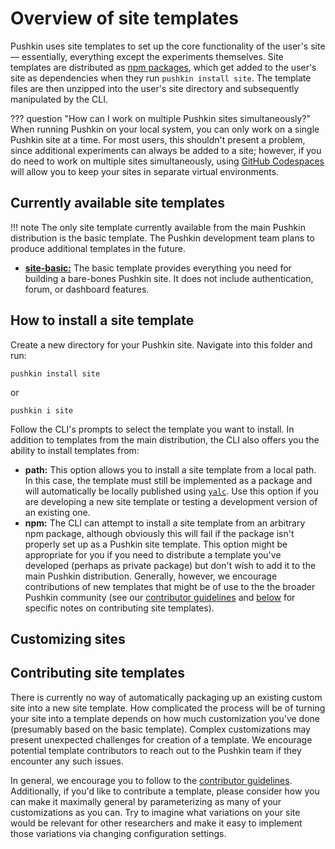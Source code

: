 # Overview of site templates

Pushkin uses site templates to set up the core functionality of the user's site &mdash; essentially, everything except the experiments themselves. Site templates are distributed as [npm packages](https://www.npmjs.com/org/pushkin-templates), which get added to the user's site as dependencies when they run `pushkin install site`. The template files are then unzipped into the user's site directory and subsequently manipulated by the CLI.

??? question "How can I work on multiple Pushkin sites simultaneously?"
    When running Pushkin on your local system, you can only work on a single Pushkin site at a time. For most users, this shouldn't present a problem, since additional experiments can always be added to a site; however, if you do need to work on multiple sites simultaneously, using [GitHub Codespaces](../getting-started/installation.md#github-codespaces) will allow you to keep your sites in separate virtual environments.

## Currently available site templates

!!! note 
    The only site template currently available from the main Pushkin distribution is the basic template. The Pushkin development team plans to produce additional templates in the future.

 - [**site-basic:**](site-basic.md) The basic template provides everything you need for building a bare-bones Pushkin site. It does not include authentication, forum, or dashboard features.

## How to install a site template

Create a new directory for your Pushkin site. Navigate into this folder and run:

```
pushkin install site
```

or

```
pushkin i site
```

Follow the CLI's prompts to select the template you want to install. In addition to templates from the main distribution, the CLI also offers you the ability to install templates from:

 - **path:** This option allows you to install a site template from a local path. In this case, the template must still be implemented as a package and will automatically be locally published using [`yalc`](https://github.com/wclr/yalc). Use this option if you are developing a new site template or testing a development version of an existing one.
 - **npm:** The CLI can attempt to install a site template from an arbitrary npm package, although obviously this will fail if the package isn't properly set up as a Pushkin site template. This option might be appropriate for you if you need to distribute a template you've developed (perhaps as private package) but don't wish to add it to the main Pushkin distribution. Generally, however, we encourage contributions of new templates that might be of use to the the broader Pushkin community (see our [contributor guidelines](../developers/contributor-guidelines.md) and [below](#contributing-site-templates) for specific notes on contributing site templates).

## Customizing sites



## Contributing site templates

There is currently no way of automatically packaging up an existing custom site into a new site template. How complicated the process will be of turning your site into a template depends on how much customization you've done (presumably based on the basic template). Complex customizations may present unexpected challenges for creation of a template. We encourage potential template contributors to reach out to the Pushkin team if they encounter any such issues.

In general, we encourage you to follow to the [contributor guidelines](../developers/contributor-guidelines.md). Additionally, if you'd like to contribute a template, please consider how you can make it maximally general by parameterizing as many of your customizations as you can. Try to imagine what variations on your site would be relevant for other researchers and make it easy to implement those variations via changing configuration settings.